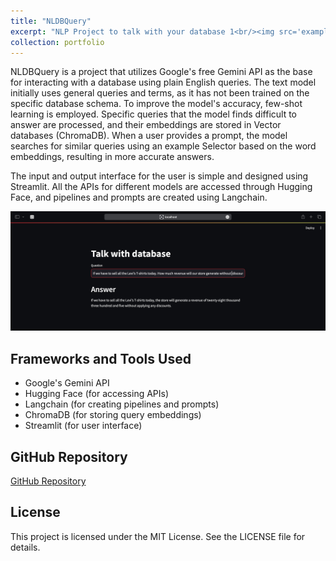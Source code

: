 ```yaml
---
title: "NLDBQuery"
excerpt: "NLP Project to talk with your database 1<br/><img src='example.png'>"
collection: portfolio
---
```


NLDBQuery is a project that utilizes Google's free Gemini API as the base for interacting with a database using plain English queries. The text model initially uses general queries and terms, as it has not been trained on the specific database schema. To improve the model's accuracy, few-shot learning is employed. Specific queries that the model finds difficult to answer are processed, and their embeddings are stored in Vector databases (ChromaDB). When a user provides a prompt, the model searches for similar queries using an example Selector based on the word embeddings, resulting in more accurate answers.

The input and output interface for the user is simple and designed using Streamlit. All the APIs for different models are accessed through Hugging Face, and pipelines and prompts are created using Langchain.

![Example Image](example.png)

## Frameworks and Tools Used
- Google's Gemini API
- Hugging Face (for accessing APIs)
- Langchain (for creating pipelines and prompts)
- ChromaDB (for storing query embeddings)
- Streamlit (for user interface)

## GitHub Repository
[GitHub Repository](https://github.com/OmSDeshmukh/NLDBQuery)

## License
This project is licensed under the MIT License. See the LICENSE file for details.

